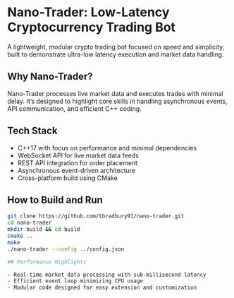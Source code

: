 # Nano-Trader: Low-Latency Cryptocurrency Trading Bot

A lightweight, modular crypto trading bot focused on speed and simplicity, built to demonstrate ultra-low latency execution and market data handling.

## Why Nano-Trader?

Nano-Trader processes live market data and executes trades with minimal delay. It’s designed to highlight core skills in handling asynchronous events, API communication, and efficient C++ coding.

## Tech Stack

- C++17 with focus on performance and minimal dependencies  
- WebSocket API for live market data feeds  
- REST API integration for order placement  
- Asynchronous event-driven architecture  
- Cross-platform build using CMake

## How to Build and Run

```bash
git clone https://github.com/tbradbury91/nano-trader.git
cd nano-trader
mkdir build && cd build
cmake ..
make
./nano-trader --config ../config.json

## Performance Highlights

- Real-time market data processing with sub-millisecond latency
- Efficient event loop minimizing CPU usage
- Modular code designed for easy extension and customization
